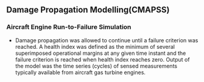 ## Damage Propagation Modelling(CMAPSS)

### Aircraft Engine Run-to-Failure Simulation

- Damage propagation was allowed to continue until a failure criterion was reached. A health index was defined as the minimum of several superimposed operational margins at any given time instant and the failure criterion is reached when health index reaches zero. Output of the model was the time series (cycles) of sensed measurements typically available from aircraft gas turbine engines.

